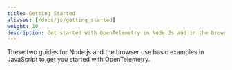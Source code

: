 ```yaml
---
title: Getting Started
aliases: [/docs/js/getting_started]
weight: 10
description: Get started with OpenTelemetry in Node.Js and in the browser.
---
```


These two guides for Node.js and the browser use basic examples in JavaScript to
get you started with OpenTelemetry.

